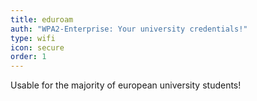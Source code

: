 ```yaml
---
title: eduroam
auth: "WPA2-Enterprise: Your university credentials!"
type: wifi
icon: secure
order: 1
---
```

Usable for the majority of european university students!
